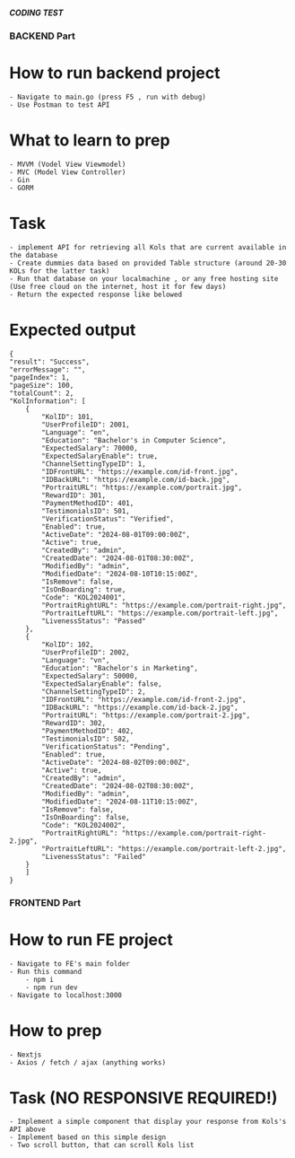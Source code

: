 ##### CODING TEST

### BACKEND Part

# How to run backend project
    - Navigate to main.go (press F5 , run with debug)
    - Use Postman to test API 

# What to learn to prep
    - MVVM (Vodel View Viewmodel)
    - MVC (Model View Controller)
    - Gin 
    - GORM 

# Task 
    - implement API for retrieving all Kols that are current available in the database 
    - Create dummies data based on provided Table structure (around 20-30 KOLs for the latter task)
    - Run that database on your localmachine , or any free hosting site (Use free cloud on the internet, host it for few days)
    - Return the expected response like belowed

# Expected output 
    {
    "result": "Success",
    "errorMessage": "",
    "pageIndex": 1,
    "pageSize": 100,
    "totalCount": 2,
    "KolInformation": [
        {
            "KolID": 101,
            "UserProfileID": 2001,
            "Language": "en",
            "Education": "Bachelor's in Computer Science",
            "ExpectedSalary": 70000,
            "ExpectedSalaryEnable": true,
            "ChannelSettingTypeID": 1,
            "IDFrontURL": "https://example.com/id-front.jpg",
            "IDBackURL": "https://example.com/id-back.jpg",
            "PortraitURL": "https://example.com/portrait.jpg",
            "RewardID": 301,
            "PaymentMethodID": 401,
            "TestimonialsID": 501,
            "VerificationStatus": "Verified",
            "Enabled": true,
            "ActiveDate": "2024-08-01T09:00:00Z",
            "Active": true,
            "CreatedBy": "admin",
            "CreatedDate": "2024-08-01T08:30:00Z",
            "ModifiedBy": "admin",
            "ModifiedDate": "2024-08-10T10:15:00Z",
            "IsRemove": false,
            "IsOnBoarding": true,
            "Code": "KOL2024001",
            "PortraitRightURL": "https://example.com/portrait-right.jpg",
            "PortraitLeftURL": "https://example.com/portrait-left.jpg",
            "LivenessStatus": "Passed"
        },
        {
            "KolID": 102,
            "UserProfileID": 2002,
            "Language": "vn",
            "Education": "Bachelor's in Marketing",
            "ExpectedSalary": 50000,
            "ExpectedSalaryEnable": false,
            "ChannelSettingTypeID": 2,
            "IDFrontURL": "https://example.com/id-front-2.jpg",
            "IDBackURL": "https://example.com/id-back-2.jpg",
            "PortraitURL": "https://example.com/portrait-2.jpg",
            "RewardID": 302,
            "PaymentMethodID": 402,
            "TestimonialsID": 502,
            "VerificationStatus": "Pending",
            "Enabled": true,
            "ActiveDate": "2024-08-02T09:00:00Z",
            "Active": true,
            "CreatedBy": "admin",
            "CreatedDate": "2024-08-02T08:30:00Z",
            "ModifiedBy": "admin",
            "ModifiedDate": "2024-08-11T10:15:00Z",
            "IsRemove": false,
            "IsOnBoarding": false,
            "Code": "KOL2024002",
            "PortraitRightURL": "https://example.com/portrait-right-2.jpg",
            "PortraitLeftURL": "https://example.com/portrait-left-2.jpg",
            "LivenessStatus": "Failed"
        }
        ]   
    }


### FRONTEND Part

# How to run FE project
    - Navigate to FE's main folder
    - Run this command
        - npm i
        - npm run dev
    - Navigate to localhost:3000 

# How to prep
    - Nextjs
    - Axios / fetch / ajax (anything works)


# Task (NO RESPONSIVE REQUIRED!)
    - Implement a simple component that display your response from Kols's API above
    - Implement based on this simple design
    - Two scroll button, that can scroll Kols list
